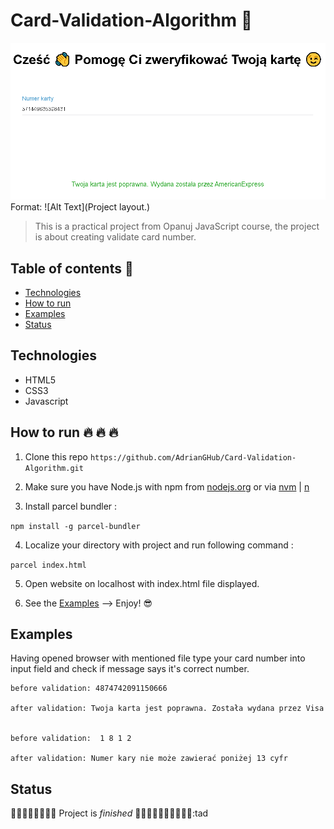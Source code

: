 # Card-Validation-Algorithm :rocket:

![GitHub Logo](/github/layout.png)
Format: ![Alt Text](Project layout.)

> This is a practical project from Opanuj JavaScript course, the project is about creating validate card number.

## Table of contents :notebook_with_decorative_cover:

- [Technologies](#technologies)
- [How to run](#how-to-run-fire-fire-fire)
- [Examples](#examples)
- [Status](#status)

## Technologies 

- HTML5
- CSS3
- Javascript

## How to run :fire: :fire: :fire: 

1. Clone this repo `https://github.com/AdrianGHub/Card-Validation-Algorithm.git`

2. Make sure you have Node.js with npm from [nodejs.org](https://nodejs.org/en/) or via [nvm](https://github.com/nvm-sh/nvm) | [n](https://github.com/tj/n)

3. Install parcel bundler :

`npm install -g parcel-bundler`

4. Localize your directory with project and run following command :

`parcel index.html`

5. Open website on localhost with index.html file displayed.

6. See the [Examples](#examples) --> Enjoy! :sunglasses:


## Examples

Having opened browser with mentioned file type your card number into input field and check if message says it's correct number.

```
before validation: 4874742091150666

after validation: Twoja karta jest poprawna. Została wydana przez Visa


before validation:  1 8 1 2

after validation: Numer kary nie może zawierać poniżej 13 cyfr 
```

## Status

:tada::tada::tada::tada::tada::tada::tada::tada: Project is _finished_ :tada::tada::tada::tada::tada::tada::tada::tada::tada::tada::tad
